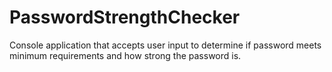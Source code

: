 # PasswordStrengthChecker
Console application that accepts user input to determine if password meets minimum requirements and how strong the password is.
